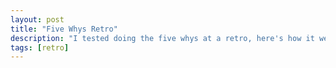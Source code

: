 ```yaml
---
layout: post
title: "Five Whys Retro"
description: "I tested doing the five whys at a retro, here's how it went"
tags: [retro]
---
```


